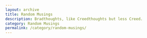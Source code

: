 ```yaml
---
layout: archive
title: Random Musings
description: Bradthoughts, like Creedthoughts but less Creed.
category: Random Musings
permalink: /category/random-musings/
---
```

